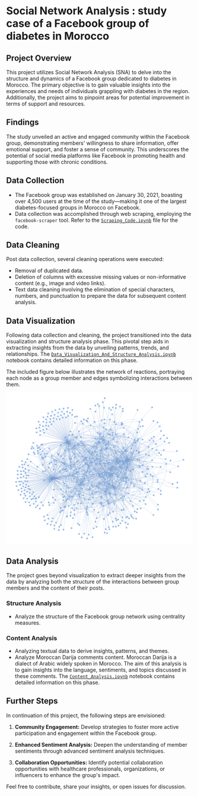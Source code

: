 # Social Network Analysis : study case of a Facebook group of diabetes in Morocco

## Project Overview

This project utilizes Social Network Analysis (SNA) to delve into the structure and dynamics of a Facebook group dedicated to diabetes in Morocco. The primary objective is to gain valuable insights into the experiences and needs of individuals grappling with diabetes in the region. Additionally, the project aims to pinpoint areas for potential improvement in terms of support and resources.

## Findings

The study unveiled an active and engaged community within the Facebook group, demonstrating members' willingness to share information, offer emotional support, and foster a sense of community. This underscores the potential of social media platforms like Facebook in promoting health and supporting those with chronic conditions.

## Data Collection

- The Facebook group was established on January 30, 2021, boasting over 4,500 users at the time of the study—making it one of the largest diabetes-focused groups in Morocco on Facebook.
- Data collection was accomplished through web scraping, employing the `facebook-scraper` tool. Refer to the [`Scraping_Code.ipynb`](Scraping_Code.ipynb) file for the code.

## Data Cleaning

Post data collection, several cleaning operations were executed:

- Removal of duplicated data.
- Deletion of columns with excessive missing values or non-informative content (e.g., image and video links).
- Text data cleaning involving the elimination of special characters, numbers, and punctuation to prepare the data for subsequent content analysis.

## Data Visualization

Following data collection and cleaning, the project transitioned into the data visualization and structure analysis phase. This pivotal step aids in extracting insights from the data by unveiling patterns, trends, and relationships. The [`Data_Visualization_And_Structure_Analysis.ipynb`](Data_Visualization_And_Structure_Analysis.ipynb) notebook contains detailed information on this phase.

The included figure below illustrates the network of reactions, portraying each node as a group member and edges symbolizing interactions between them.

![Network Graph of User Reactions](fig/NetworkGraphOfUserReactions.png)
## Data Analysis

The project goes beyond visualization to extract deeper insights from the data by analyzing both the structure of the interactions between group members and the content of their posts.

### Structure Analysis

- Analyze the structure of the Facebook group network using centrality measures.

### Content Analysis

- Analyzing textual data to derive insights, patterns, and themes.
- Analyze Moroccan Darija comments content. Moroccan Darija is a dialect of Arabic widely spoken in Morocco. The aim of this analysis is to gain insights into the language, sentiments, and topics discussed in these comments. The [`Content_Analysis.ipynb`](Content_Analysis.ipynb) notebook contains detailed information on this phase.

## Further Steps

In continuation of this project, the following steps are envisioned:

1. **Community Engagement:** Develop strategies to foster more active participation and engagement within the Facebook group.

2. **Enhanced Sentiment Analysis:** Deepen the understanding of member sentiments through advanced sentiment analysis techniques.

3. **Collaboration Opportunities:** Identify potential collaboration opportunities with healthcare professionals, organizations, or influencers to enhance the group's impact.

Feel free to contribute, share your insights, or open issues for discussion.

